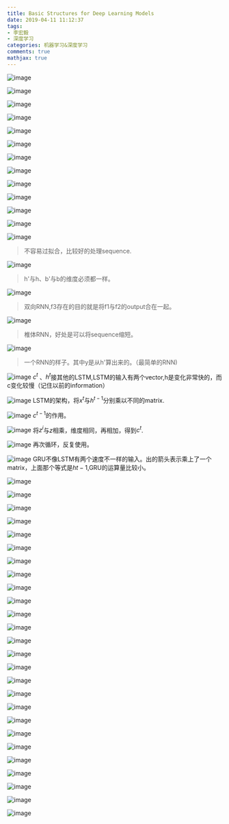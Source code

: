 ```yaml
---
title: Basic Structures for Deep Learning Models
date: 2019-04-11 11:12:37
tags:
- 李宏毅
- 深度学习
categories: 机器学习&深度学习
comments: true
mathjax: true
---
```

![image](https://media.githubusercontent.com/media/Tovi-A/tovi-a.github.io/hexo/Additional_Resources/lihongyi-kejian/1.png)

![image](https://media.githubusercontent.com/media/Tovi-A/tovi-a.github.io/hexo/Additional_Resources/lihongyi-kejian/2.png)

![image](https://media.githubusercontent.com/media/Tovi-A/tovi-a.github.io/hexo/Additional_Resources/lihongyi-kejian/3.png)

![image](https://media.githubusercontent.com/media/Tovi-A/tovi-a.github.io/hexo/Additional_Resources/lihongyi-kejian/4.png)

![image](https://media.githubusercontent.com/media/Tovi-A/tovi-a.github.io/hexo/Additional_Resources/lihongyi-kejian/5.png)

![image](https://media.githubusercontent.com/media/Tovi-A/tovi-a.github.io/hexo/Additional_Resources/lihongyi-kejian/6.png)

![image](https://media.githubusercontent.com/media/Tovi-A/tovi-a.github.io/hexo/Additional_Resources/lihongyi-kejian/7.png)

![image](https://media.githubusercontent.com/media/Tovi-A/tovi-a.github.io/hexo/Additional_Resources/lihongyi-kejian/8.png)

![image](https://media.githubusercontent.com/media/Tovi-A/tovi-a.github.io/hexo/Additional_Resources/lihongyi-kejian/9.png)

![image](https://media.githubusercontent.com/media/Tovi-A/tovi-a.github.io/hexo/Additional_Resources/lihongyi-kejian/10.png)

![image](https://media.githubusercontent.com/media/Tovi-A/tovi-a.github.io/hexo/Additional_Resources/lihongyi-kejian/11.png)

![image](https://media.githubusercontent.com/media/Tovi-A/tovi-a.github.io/hexo/Additional_Resources/lihongyi-kejian/12.png)

![image](https://media.githubusercontent.com/media/Tovi-A/tovi-a.github.io/hexo/Additional_Resources/lihongyi-kejian/13.png)
> 不容易过拟合，比较好的处理sequence.

![image](https://media.githubusercontent.com/media/Tovi-A/tovi-a.github.io/hexo/Additional_Resources/lihongyi-kejian/14.png)
> h'与h、b'与b的维度必须都一样。

![image](https://media.githubusercontent.com/media/Tovi-A/tovi-a.github.io/hexo/Additional_Resources/lihongyi-kejian/15.png)
> 双向RNN,f3存在的目的就是将f1与f2的output合在一起。

![image](https://media.githubusercontent.com/media/Tovi-A/tovi-a.github.io/hexo/Additional_Resources/lihongyi-kejian/16.png)
> 椎体RNN，好处是可以将sequence缩短。

![image](https://media.githubusercontent.com/media/Tovi-A/tovi-a.github.io/hexo/Additional_Resources/lihongyi-kejian/17.png)
> 一个RNN的样子。其中y是从h'算出来的。（最简单的RNN)

![image](https://media.githubusercontent.com/media/Tovi-A/tovi-a.github.io/hexo/Additional_Resources/lihongyi-kejian/18.png)
$c^t$ 、$h^t$接其他的LSTM,LSTM的输入有两个vector,h是变化非常快的，而c变化较慢（记住以前的information）

![image](https://media.githubusercontent.com/media/Tovi-A/tovi-a.github.io/hexo/Additional_Resources/lihongyi-kejian/19.png)
LSTM的架构，将$x^t$与$h^{t-1}$分别乘以不同的matrix.

![image](https://media.githubusercontent.com/media/Tovi-A/tovi-a.github.io/hexo/Additional_Resources/lihongyi-kejian/20.png)
$c^{t-1}$的作用。

![image](https://media.githubusercontent.com/media/Tovi-A/tovi-a.github.io/hexo/Additional_Resources/lihongyi-kejian/21.png)
将$z^i$与$z$相乘，维度相同，再相加，得到$c^t$.

![image](https://media.githubusercontent.com/media/Tovi-A/tovi-a.github.io/hexo/Additional_Resources/lihongyi-kejian/22.png)
再次循环，反复使用。

![image](https://media.githubusercontent.com/media/Tovi-A/tovi-a.github.io/hexo/Additional_Resources/lihongyi-kejian/23.png)
GRU不像LSTM有两个速度不一样的输入。出的箭头表示乘上了一个matrix，上面那个等式是$h{t-1}$,GRU的运算量比较小。

![image](https://media.githubusercontent.com/media/Tovi-A/tovi-a.github.io/hexo/Additional_Resources/lihongyi-kejian/24.png)

![image](https://media.githubusercontent.com/media/Tovi-A/tovi-a.github.io/hexo/Additional_Resources/lihongyi-kejian/25.png)

![image](https://media.githubusercontent.com/media/Tovi-A/tovi-a.github.io/hexo/Additional_Resources/lihongyi-kejian/26.png)

![image](https://media.githubusercontent.com/media/Tovi-A/tovi-a.github.io/hexo/Additional_Resources/lihongyi-kejian/27.png)

![image](https://media.githubusercontent.com/media/Tovi-A/tovi-a.github.io/hexo/Additional_Resources/lihongyi-kejian/28.png)

![image](https://media.githubusercontent.com/media/Tovi-A/tovi-a.github.io/hexo/Additional_Resources/lihongyi-kejian/29.png)

![image](https://media.githubusercontent.com/media/Tovi-A/tovi-a.github.io/hexo/Additional_Resources/lihongyi-kejian/30.png)

![image](https://media.githubusercontent.com/media/Tovi-A/tovi-a.github.io/hexo/Additional_Resources/lihongyi-kejian/31.png)

![image](https://media.githubusercontent.com/media/Tovi-A/tovi-a.github.io/hexo/Additional_Resources/lihongyi-kejian/32.png)

![image](https://media.githubusercontent.com/media/Tovi-A/tovi-a.github.io/hexo/Additional_Resources/lihongyi-kejian/33.png)

![image](https://media.githubusercontent.com/media/Tovi-A/tovi-a.github.io/hexo/Additional_Resources/lihongyi-kejian/34.png)

![image](https://media.githubusercontent.com/media/Tovi-A/tovi-a.github.io/hexo/Additional_Resources/lihongyi-kejian/35.png)

![image](https://media.githubusercontent.com/media/Tovi-A/tovi-a.github.io/hexo/Additional_Resources/lihongyi-kejian/36.png)

![image](https://media.githubusercontent.com/media/Tovi-A/tovi-a.github.io/hexo/Additional_Resources/lihongyi-kejian/37.png)

![image](https://media.githubusercontent.com/media/Tovi-A/tovi-a.github.io/hexo/Additional_Resources/lihongyi-kejian/38.png)

![image](https://media.githubusercontent.com/media/Tovi-A/tovi-a.github.io/hexo/Additional_Resources/lihongyi-kejian/39.png)

![image](https://media.githubusercontent.com/media/Tovi-A/tovi-a.github.io/hexo/Additional_Resources/lihongyi-kejian/40.png)

![image](https://media.githubusercontent.com/media/Tovi-A/tovi-a.github.io/hexo/Additional_Resources/lihongyi-kejian/41.png)

![image](https://media.githubusercontent.com/media/Tovi-A/tovi-a.github.io/hexo/Additional_Resources/lihongyi-kejian/42.png)

![image](https://media.githubusercontent.com/media/Tovi-A/tovi-a.github.io/hexo/Additional_Resources/lihongyi-kejian/43.png)

![image](https://media.githubusercontent.com/media/Tovi-A/tovi-a.github.io/hexo/Additional_Resources/lihongyi-kejian/44.png)

![image](https://media.githubusercontent.com/media/Tovi-A/tovi-a.github.io/hexo/Additional_Resources/lihongyi-kejian/45.png)

![image](https://media.githubusercontent.com/media/Tovi-A/tovi-a.github.io/hexo/Additional_Resources/lihongyi-kejian/46.png)

![image](https://media.githubusercontent.com/media/Tovi-A/tovi-a.github.io/hexo/Additional_Resources/lihongyi-kejian/47.png)

![image](https://media.githubusercontent.com/media/Tovi-A/tovi-a.github.io/hexo/Additional_Resources/lihongyi-kejian/48.png)

![image](https://media.githubusercontent.com/media/Tovi-A/tovi-a.github.io/hexo/Additional_Resources/lihongyi-kejian/49.png)